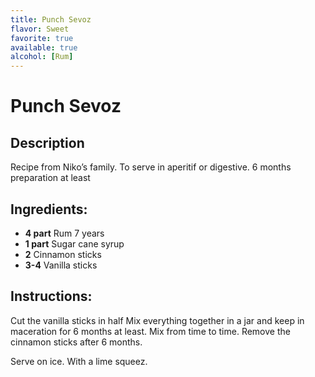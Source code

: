 ```yaml
---
title: Punch Sevoz
flavor: Sweet
favorite: true
available: true
alcohol: [Rum]
---
```

# Punch Sevoz
## Description

Recipe from Niko’s family. To serve in aperitif or digestive. 
6 months preparation at least

## Ingredients:
- **4 part** Rum 7 years
- **1 part** Sugar cane syrup
- **2** Cinnamon sticks
- **3-4** Vanilla sticks

## Instructions:
Cut the vanilla sticks in half
Mix everything together in a jar and keep in maceration for 6 months at least. Mix from time to time. 
Remove the cinnamon sticks after 6 months. 

Serve on ice. With a lime squeez. 